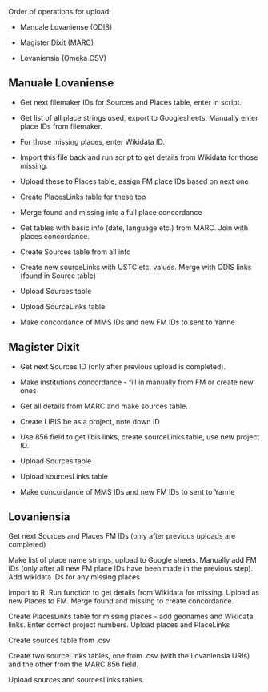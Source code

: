 Order of operations for upload:

-   Manuale Lovaniense (ODIS)

-   Magister Dixit (MARC)

-   Lovaniensia (Omeka CSV)

## Manuale Lovaniense

-   Get next filemaker IDs for Sources and Places table, enter in script.

-   Get list of all place strings used, export to Googlesheets. Manually enter place IDs from filemaker.

-   For those missing places, enter Wikidata ID.

-   Import this file back and run script to get details from Wikidata for those missing.

-   Upload these to Places table, assign FM place IDs based on next one

-   Create PlacesLinks table for these too

-   Merge found and missing into a full place concordance

-   Get tables with basic info (date, language etc.) from MARC. Join with places concordance.

-   Create Sources table from all info

-   Create new sourceLinks with USTC etc. values. Merge with ODIS links (found in Source table)

-   Upload Sources table

-   Upload SourceLinks table

-   Make concordance of MMS IDs and new FM IDs to sent to Yanne

## Magister Dixit

-   Get next Sources ID (only after previous upload is completed).

-   Make institutions concordance - fill in manually from FM or create new ones

-   Get all details from MARC and make sources table.

-   Create LIBIS.be as a project, note down ID

-   Use 856 field to get libis links, create sourceLinks table, use new project ID.

-   Upload Sources table

-   Upload sourcesLinks table

-   Make concordance of MMS IDs and new FM IDs to sent to Yanne

## Lovaniensia

Get next Sources and Places FM IDs (only after previous uploads are completed)

Make list of place name strings, upload to Google sheets. Manually add FM IDs (only after all new FM place IDs have been made in the previous step). Add wikidata IDs for any missing places

Import to R. Run function to get details from Wikidata for missing. Upload as new Places to FM. Merge found and missing to create concordance.

Create PlacesLinks table for missing places - add geonames and Wikidata links. Enter correct project numbers. Upload places and PlaceLinks

Create sources table from .csv

Create two sourceLinks tables, one from .csv (with the Lovaniensia URIs) and the other from the MARC 856 field.

Upload sources and sourcesLinks tables.
